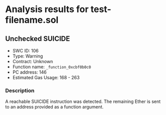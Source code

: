 # Analysis results for test-filename.sol

## Unchecked SUICIDE
- SWC ID: 106
- Type: Warning
- Contract: Unknown
- Function name: `_function_0xcbf0b0c0`
- PC address: 146
- Estimated Gas Usage: 168 - 263

### Description

A reachable SUICIDE instruction was detected. The remaining Ether is sent to an address provided as a function argument.
